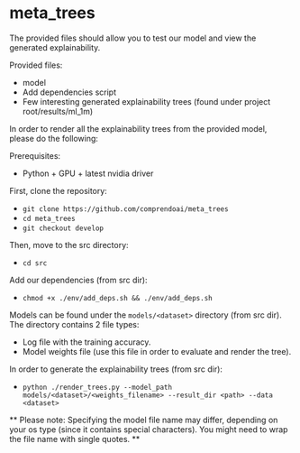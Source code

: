 # meta_trees

The provided files should allow you to test our model and view the generated explainability.

Provided files:
- model
- Add dependencies script
- Few interesting generated explainability trees (found under project root/results/ml_1m)

In order to render all the explainability trees from the provided model, please do the following:

Prerequisites:  
- Python + GPU + latest nvidia driver

First, clone the repository:
- ```git clone https://github.com/comprendoai/meta_trees ```
- ```cd meta_trees```
- ```git checkout develop```

Then, move to the src directory:
-  ```cd src```

Add our dependencies (from src dir):
-  ```chmod +x ./env/add_deps.sh && ./env/add_deps.sh```

Models can be found under the ```models/<dataset>``` directory (from src dir).
The directory contains 2 file types:
- Log file with the training accuracy.
- Model weights file (use this file in order to evaluate and render the tree).

In order to generate the explainability trees (from src dir):
- ```python ./render_trees.py --model_path models/<dataset>/<weights_filename> --result_dir <path> --data <dataset>```

** Please note: Specifying the model file name may differ, depending on your os type (since it contains special characters). You might need to wrap the file name with single quotes. **

  

